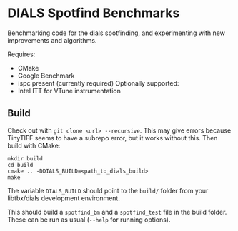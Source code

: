 # DIALS Spotfind Benchmarks

Benchmarking code for the dials spotfinding, and experimenting with new
improvements and algorithms.

Requires:
  - CMake
  - Google Benchmark
  - ispc present (currently required)
Optionally supported:
  - Intel ITT for VTune instrumentation

## Build

Check out with `git clone <url> --recursive`. This may give errors because
TinyTIFF seems to have a subrepo error, but it works without this. Then
build with CMake:

```
mkdir build
cd build
cmake .. -DDIALS_BUILD=<path_to_dials_build>
make
```

The variable `DIALS_BUILD` should point to the `build/` folder from your
libtbx/dials development environment.

This should build a `spotfind_bm` and a `spotfind_test` file in the build
folder. These can be run as usual (`--help` for running options).

